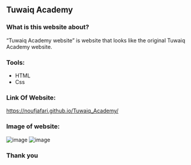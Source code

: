 ## Tuwaiq Academy
### What is this website about?
“Tuwaiq Academy website” is website that looks like the original Tuwaiq Academy website.

### Tools:
- HTML
- Css

### Link Of Website:
https://noufjafari.github.io/Tuwaiq_Academy/ 

### Image of website:
![image](https://github.com/noufjafari/Tuwaiq_Academy/assets/140402511/d3d76ec9-49d6-45bf-a2a1-82d704073aad)
![image](https://github.com/noufjafari/Tuwaiq_Academy/assets/140402511/f40587cb-1fc4-4927-a831-faef32a90fbb)

### Thank you
